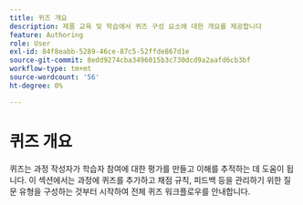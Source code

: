 ```yaml
---
title: 퀴즈 개요
description: 제품 교육 및 학습에서 퀴즈 구성 요소에 대한 개요를 제공합니다
feature: Authoring
role: User
exl-id: 84f8eabb-5289-46ce-87c5-52ffde867d1e
source-git-commit: 8edd9274cba3496015b3c730dcd9a2aafd6cb3bf
workflow-type: tm+mt
source-wordcount: '56'
ht-degree: 0%

---
```


# 퀴즈 개요

퀴즈는 과정 작성자가 학습자 참여에 대한 평가를 만들고 이해를 추적하는 데 도움이 됩니다. 이 섹션에서는 과정에 퀴즈를 추가하고 채점 규칙, 피드백 등을 관리하기 위한 질문 유형을 구성하는 것부터 시작하여 전체 퀴즈 워크플로우를 안내합니다.
